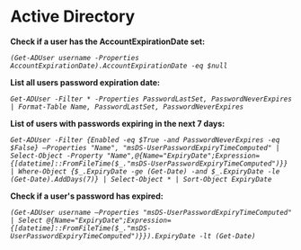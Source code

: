 # Active Directory

**Check if a user has the AccountExpirationDate set:**

*`(Get-ADUser username -Properties AccountExpirationDate).AccountExpirationDate -eq $null`*

**List all users password expiration date:**

*`Get-ADUser -Filter * -Properties PasswordLastSet, PasswordNeverExpires | Format-Table Name, PasswordLastSet, PasswordNeverExpires`*

**List of users with passwords expiring in the next 7 days:**

*`Get-ADUser -Filter {Enabled -eq $True -and PasswordNeverExpires -eq $False} –Properties "Name", "msDS-UserPasswordExpiryTimeComputed" | Select-Object -Property "Name",@{Name="ExpiryDate";Expression={[datetime]::FromFileTime($_."msDS-UserPasswordExpiryTimeComputed")}} | Where-Object {$_.ExpiryDate -ge (Get-Date) -and $_.ExpiryDate -le (Get-Date).AddDays(7)} | Select-Object * | Sort-Object ExpiryDate`*

**Check if a user's password has expired:**

*`(Get-ADUser username –Properties "msDS-UserPasswordExpiryTimeComputed" | Select @{Name="ExpiryDate";Expression={[datetime]::FromFileTime($_."msDS-UserPasswordExpiryTimeComputed")}}).ExpiryDate -lt (Get-Date)`*
